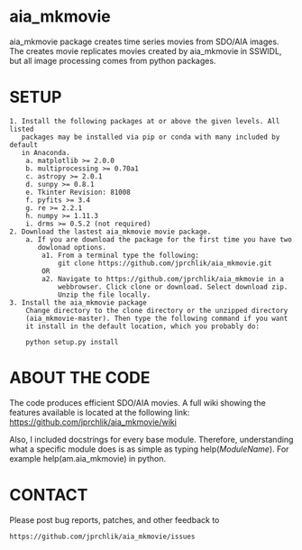 aia_mkmovie
=======================

aia_mkmovie package creates time series movies from SDO/AIA images.  
The creates movie replicates movies created by aia_mkmovie in SSWIDL,
but all image processing comes from python packages.


SETUP
=====

    1. Install the following packages at or above the given levels. All listed
       packages may be installed via pip or conda with many included by default
       in Anaconda.
        a. matplotlib >= 2.0.0
        b. multiprocessing >= 0.70a1
        c. astropy >= 2.0.1
        d. sunpy >= 0.8.1
        e. Tkinter Revision: 81008
        f. pyfits >= 3.4
        g. re >= 2.2.1
        h. numpy >= 1.11.3
        i. drms >= 0.5.2 (not required)
    2. Download the lastest aia_mkmovie movie package.
        a. If you are download the package for the first time you have two
           dowlonad options.
            a1. From a terminal type the following:
                git clone https://github.com/jprchlik/aia_mkmovie.git
            OR
            a2. Navigate to https://github.com/jprchlik/aia_mkmovie in a
                webbrowser. Click clone or download. Select download zip.
                Unzip the file locally. 
    3. Install the aia_mkmovie package
        Change directory to the clone directory or the unzipped directory 
        (aia_mkmovie-master). Then type the following command if you want
        it install in the default location, which you probably do:

        python setup.py install

ABOUT THE CODE
==============

The code produces efficient SDO/AIA movies. A full wiki showing the features
available is located at the following link:
    https://github.com/jprchlik/aia_mkmovie/wiki  


Also, I included docstrings for every base module.
Therefore, understanding what a specific module does is as simple as typing help(*ModuleName*).
For example help(am.aia_mkmovie) in python.

CONTACT
=======

Please post bug reports, patches, and other feedback to 

    https://github.com/jprchlik/aia_mkmovie/issues


